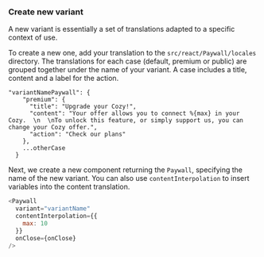 ### Create new variant

A new variant is essentially a set of translations adapted to a specific context of use.

To create a new one, add your translation to the `src/react/Paywall/locales` directory. The translations for each case (default, premium or public) are grouped together under the name of your variant. A case includes a title, content and a label for the action.

```static
"variantNamePaywall": {
    "premium": {
      "title": "Upgrade your Cozy!",
      "content": "Your offer allows you to connect %{max} in your Cozy.  \n  \nTo unlock this feature, or simply support us, you can change your Cozy offer.",
      "action": "Check our plans"
    },
    ...otherCase
  }
```

Next, we create a new component returning the `Paywall`, specifying the name of the new variant. You can also use `contentInterpolation` to insert variables into the content translation.

```js static
<Paywall
  variant="variantName"
  contentInterpolation={{
    max: 10
  }}
  onClose={onClose}
/>
```
